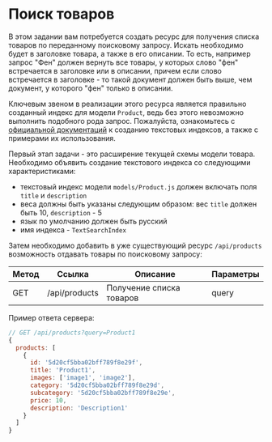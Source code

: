 # Поиск товаров

В этом задании вам потребуется создать ресурс для получения списка товаров по переданному 
поисковому запросу. Искать необходимо будет в заголовке товара, а также в его описании. То есть, 
например запрос "Фен" должен вернуть все товары, у которых слово "фен" встречается в заголовке или в
описании, причем если слово встречается в заголовке - то такой документ должен быть выше, чем 
документ, у которого "фен" только в описании.


Ключевым звеном в реализации этого ресурса является правильно созданный индекс для модели `Product`, 
ведь без этого невозможно выполнить подобного рода запрос. Пожалуйста, ознакомьтесь с [официальной
документаций](https://docs.mongodb.com/manual/text-search/) к созданию текстовых индексов, а также с 
примерами их использования.

Первый этап задачи - это расширение текущей схемы модели товара. Необходимо объявить создание 
текстового индекса со следующими характеристиками:
- текстовый индекс модели `models/Product.js` должен включать поля `title` и `description`
- веса должны быть указаны следующим образом: вес `title` должен быть 10, `description` - 5
- язык по умолчанию должен быть русский
- имя индекса - `TextSearchIndex`

Затем необходимо добавить в уже существующий ресурс `/api/products` возможность отдавать товары по
поисковому запросу:

| Метод | Ссылка          | Описание                   | Параметры   |
|-------|-----------------|----------------------------|-------------|
| GET   | /api/products   | Получение списка товаров   | query       |


Пример ответа сервера:
```js
// GET /api/products?query=Product1
{
  products: [
    {
      id: '5d20cf5bba02bff789f8e29f',
      title: 'Product1',
      images: ['image1', 'image2'],
      category: '5d20cf5bba02bff789f8e29d',
      subcategory: '5d20cf5bba02bff789f8e29e',
      price: 10,
      description: 'Description1'
    }
  ]
}
```